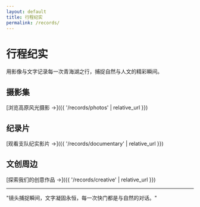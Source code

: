 ```yaml
---
layout: default
title: 行程纪实
permalink: /records/
---
```


# 行程纪实

用影像与文字记录每一次青海湖之行，捕捉自然与人文的精彩瞬间。

## 摄影集

[浏览高原风光摄影 →]({{ '/records/photos' | relative_url }})

## 纪录片

[观看支队纪实影片 →]({{ '/records/documentary' | relative_url }})

## 文创周边

[探索我们的创意作品 →]({{ '/records/creative' | relative_url }})

---

"镜头捕捉瞬间，文字凝固永恒，每一次快门都是与自然的对话。"
